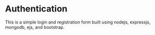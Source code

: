 # Authentication
This is a simple login and registration form built using nodejs, expressjs, mongodb, ejs, and bootstrap.
